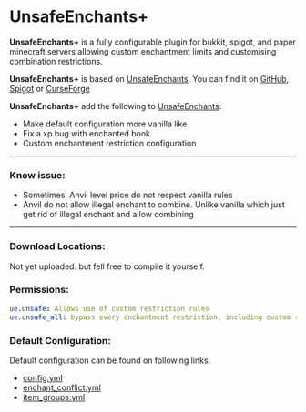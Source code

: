 # UnsafeEnchants+

**UnsafeEnchants+** is a fully configurable plugin for bukkit, spigot, and paper minecraft servers 
allowing custom enchantment limits and customising combination restrictions.

**UnsafeEnchants+** is based on [UnsafeEnchants](https://github.com/DelilahEve/UnsafeEnchants). You can find it on 
[GitHub](https://github.com/DelilahEve/UnsafeEnchants/releases/latest), 
[Spigot](https://www.spigotmc.org/resources/unsafe-enchants.104708/) or
[CurseForge](https://www.curseforge.com/minecraft/bukkit-plugins/unsafe-enchants/files/all)

**UnsafeEnchants+** add the following to [UnsafeEnchants](https://github.com/DelilahEve/UnsafeEnchants):
- Make default configuration more vanilla like
- Fix a xp bug with enchanted book
- Custom enchantment restriction configuration
---
### Know issue:
- Sometimes, Anvil level price do not respect vanilla rules
- Anvil do not allow illegal enchant to combine.
Unlike vanilla which  just get rid of illegal enchant and allow combining
---

### Download Locations:

Not yet uploaded. but fell free to compile it yourself.

### Permissions:
```yml
ue.unsafe: Allows use of custom restriction rules
ue.unsafe_all: bypass every enchantment restriction, including custom restriction
```

### Default Configuration:

Default configuration can be found on following links:
- [config.yml](https://github.com/alexcrea/UnsafeEnchantsPlus/blob/master/src/main/resources/config.yml)
- [enchant_conflict.yml](https://github.com/alexcrea/UnsafeEnchantsPlus/blob/master/src/main/resources/enchant_conflict.yml)
- [item_groups.yml](https://github.com/alexcrea/UnsafeEnchantsPlus/blob/master/src/main/resources/item_groups.yml)

